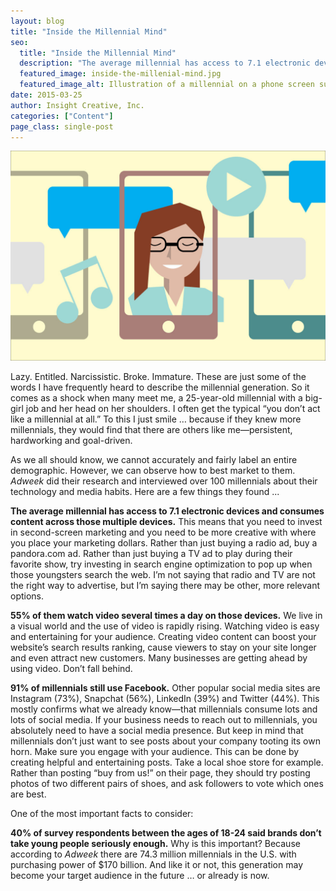 ```yaml
---
layout: blog
title: "Inside the Millennial Mind"
seo:
  title: "Inside the Millennial Mind"
  description: "The average millennial has access to 7.1 electronic devices and consumes content across those multiple devices."
  featured_image: inside-the-millenial-mind.jpg
  featured_image_alt: Illustration of a millennial on a phone screen surrounded by music notes and chat bubbles
date: 2015-03-25
author: Insight Creative, Inc.
categories: ["Content"]
page_class: single-post
---
```


![Illustration of a millennial on a phone screen surrounded by music notes and chat bubbles](inside-the-millenial-mind.jpg)

Lazy. Entitled. Narcissistic. Broke. Immature. These are just some of the words I have frequently heard to describe the millennial generation. So it comes as a shock when many meet me, a 25-year-old millennial with a big-girl job and her head on her shoulders. I often get the typical “you don’t act like a millennial at all.” To this I just smile … because if they knew more millennials, they would find that there are others like me—persistent, hardworking and goal-driven.

As we all should know, we cannot accurately and fairly label an entire demographic. However, we can observe how to best market to them. _Adweek_ did their research and interviewed over 100 millennials about their technology and media habits. Here are a few things they found ...

**The average millennial has access to 7.1 electronic devices and consumes content across those multiple devices.** This means that you need to invest in second-screen marketing and you need to be more creative with where you place your marketing dollars. Rather than just buying a radio ad, buy a pandora.com ad. Rather than just buying a TV ad to play during their favorite show, try investing in search engine optimization to pop up when those youngsters search the web. I’m not saying that radio and TV are not the right way to advertise, but I’m saying there may be other, more relevant options.

**55% of them watch video several times a day on those devices.** We live in a visual world and the use of video is rapidly rising. Watching video is easy and entertaining for your audience. Creating video content can boost your website’s search results ranking, cause viewers to stay on your site longer and even attract new customers. Many businesses are getting ahead by using video. Don’t fall behind.

**91% of millennials still use Facebook.** Other popular social media sites are Instagram (73%), Snapchat (56%), LinkedIn (39%) and Twitter (44%). This mostly confirms what we already know—that millennials consume lots and lots of social media. If your business needs to reach out to millennials, you absolutely need to have a social media presence. But keep in mind that millennials don’t just want to see posts about your company tooting its own horn. Make sure you engage with your audience. This can be done by creating helpful and entertaining posts. Take a local shoe store for example. Rather than posting “buy from us!” on their page, they should try posting photos of two different pairs of shoes, and ask followers to vote which ones are best.

One of the most important facts to consider:

**40% of survey respondents between the ages of 18-24 said brands don’t take young people seriously enough.** Why is this important? Because according to _Adweek_ there are 74.3 million millennials in the U.S. with purchasing power of $170 billion. And like it or not, this generation may become your target audience in the future … or already is now.
